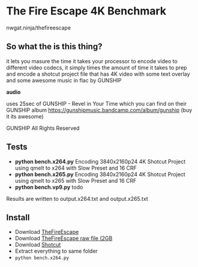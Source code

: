 # The Fire Escape 4K Benchmark
nwgat.ninja/thefireescape

## So what the is this thing?
it lets you masure the time it takes your processor to encode video to different video codecs, it simply times the amount of time it takes to prep and encode a shotcut project file that has 4K video with some text overlay and some awesome music in flac by GUNSHIP

**audio**

uses 25sec of GUNSHIP - Revel in Your Time which you can find on their GUNSHIP album
https://gunshipmusic.bandcamp.com/album/gunship (buy it its awesome)

GUNSHIP All Rights Reserved

## Tests

* **python bench.x264.py** Encoding 3840x2160p24 4K Shotcut Project using qmelt to x264 with Slow Preset and 16 CRF
* **python bench.x265.py** Encoding 3840x2160p24 4K Shotcut Project using qmelt to x265 with Slow Preset and 16 CRF 
* **python bench.vp9.py** todo

Results are written to output.x264.txt and output.x265.txt

## Install
* Download [TheFireEscape](https://github.com/nwgat/TheFireEscape/archive/master.zip)
* Download [TheFireEscape raw file (2GB](https://awesome.nwgat.ninja/TheFireEscape/TheFireEscape.raw.7z)
* Download [Shotcut](https://github.com/mltframework/shotcut/releases/download/v17.02/shotcut-win64-170205.zip)
* Extract everything to same folder
* `python bench.x264.py`
